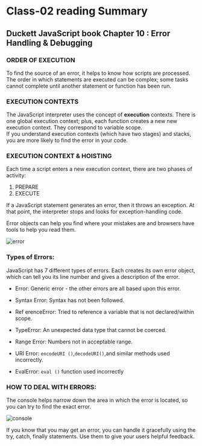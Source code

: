# Class-02 reading Summary

## Duckett JavaScript book Chapter 10 : Error Handling & Debugging

### ORDER OF EXECUTION

To find the source of an error, it helps to know how scripts are processed.
The order in which statements are executed can be complex; some tasks
cannot complete until another statement or function has been run.

### EXECUTION CONTEXTS

The JavaScript interpreter uses the concept of **execution** contexts.
There is one global execution context; plus, each function creates a new
new execution context. They correspond to variable scope. <br>
If you understand execution contexts (which have two
stages) and stacks, you are more likely to find the error
in your code.

### EXECUTION CONTEXT & HOISTING

Each time a script enters a new execution context, there are two phases of activity:
1. PREPARE
2. EXECUTE


If a JavaScript statement generates an error, then it throws an exception.
At that point, the interpreter stops and looks for exception-handling code.


Error objects can help you find where your mistakes are
and browsers have tools to help you read them.

![error](https://infoheap.com/wp-content/uploads/2016/03/chrome-developer-tools-console-javascript-errors.png)

### Types of Errors:

JavaScript has 7 different types of errors. Each creates
its own error object, which can tell you its line number
and gives a description of the error.


* Error: Generic error - the other errors are all based upon this error.

* Syntax Error: Syntax has not been followed.

* Ref erenceError: Tried to reference a variable that is not declared/within scope.

* TypeError: An unexpected data type that cannot be coerced.

* Range Error: Numbers not in acceptable range.

* URI Error: `encodeURI ()`,`decodeURI()`,and similar methods used incorrectly.

* EvalError: `eval ()` function used incorrectly

### HOW TO DEAL WITH ERRORS:

The console helps narrow down the area in which the
error is located, so you can try to find the exact error.

![console](https://i1.wp.com/css-tricks.com/wp-content/uploads/2018/10/console.png?fit=1200%2C600&ssl=1)

If you know that you may get an error, you can handle
it gracefully using the try, catch, finally statements.
Use them to give your users helpful feedback.



